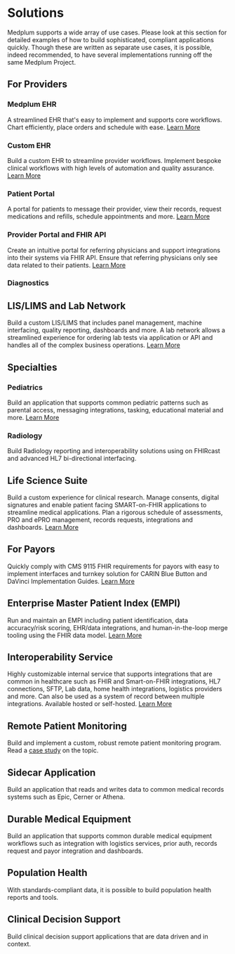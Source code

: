 # Solutions

Medplum supports a wide array of use cases. Please look at this section for detailed examples of how to build sophisticated, compliant applications quickly. Though these are written as separate use cases, it is possible, indeed recommended, to have several implementations running off the same Medplum Project.

## For Providers

### Medplum EHR

A streamlined EHR that's easy to implement and supports core workflows. Chart efficiently, place orders and schedule with ease. [Learn More](/solutions/medplum-ehr)

### Custom EHR

Build a custom EHR to streamline provider workflows. Implement bespoke clinical workflows with high levels of automation and quality assurance. [Learn More](/solutions/custom-ehr)

### Patient Portal

A portal for patients to message their provider, view their records, request medications and refills, schedule appointments and more. [Learn More](/solutions/patient-portal)

### Provider Portal and FHIR API

Create an intuitive portal for referring physicians and support integrations into their systems via FHIR API. Ensure that referring physicians only see data related to their patients. [Learn More](/solutions/provider-portal)


### Diagnostics

## LIS/LIMS and Lab Network

Build a custom LIS/LIMS that includes panel management, machine interfacing, quality reporting, dashboards and more. A lab network allows a streamlined experience for ordering lab tests via application or API and handles all of the complex business operations. [Learn More](/solutions/lab)

## Specialties

### Pediatrics

Build an application that supports common pediatric patterns such as parental access, messaging integrations, tasking, educational material and more. [Learn More](/solutions/pediatrics)

### Radiology

Build Radiology reporting and interoperability solutions using on FHIRcast and advanced HL7 bi-directional interfacing.

## Life Science Suite

Build a custom experience for clinical research.  Manage consents, digital signatures and enable patient facing SMART-on-FHIR applications to streamline medical applications.  Plan a rigorous schedule of assessments, PRO and ePRO management, records requests, integrations and dashboards. [Learn More](/solutions/life-sciences)


## For Payors

Quickly comply with CMS 9115 FHIR requirements for payors with easy to implement interfaces and turnkey solution for CARIN Blue Button and DaVinci Implementation Guides. [Learn More](/docs/compliance/cms-fhir)

## Enterprise Master Patient Index (EMPI)

Run and maintain an EMPI including patient identification, data accuracy/risk scoring, EHR/data integrations, and human-in-the-loop merge tooling using the FHIR data model. [Learn More](/docs/fhir-datastore/patient-deduplication)

## Interoperability Service

Highly customizable internal service that supports integrations that are common in healthcare such as FHIR and Smart-on-FHIR integrations, HL7 connections, SFTP, Lab data, home health integrations, logistics providers and more. Can also be used as a system of record between multiple integrations. Available hosted or self-hosted. [Learn More](/products/integration)

## Remote Patient Monitoring

Build and implement a custom, robust remote patient monitoring program. Read a [case study](/blog/codex-and-the-power-of-g10) on the topic.

## Sidecar Application

Build an application that reads and writes data to common medical records systems such as Epic, Cerner or Athena.

## Durable Medical Equipment

Build an application that supports common durable medical equipment workflows such as integration with logistics services, prior auth, records request and payor integration and dashboards.

## Population Health

With standards-compliant data, it is possible to build population health reports and tools.

## Clinical Decision Support

Build clinical decision support applications that are data driven and in context.
